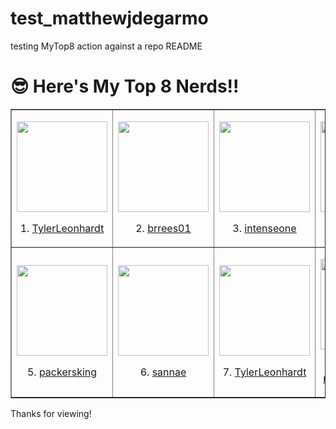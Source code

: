 # test_matthewjdegarmo
testing MyTop8 action against a repo README

# 😎 Here's My Top 8 Nerds!!
<!-- MYTOP8-LIST:START -->
<table style="border-collapse: collapse;" border="1"><tbody>
<td style=''><p><a href='https://github.com/TylerLeonhardt'><img style='display: block; margin-left: auto; margin-right: auto;' src='https://github.com/TylerLeonhardt.png' alt='' width='145' height='145' /></a></p><p style='text-align: center;'>1. <a href='https://github.com/TylerLeonhardt'>TylerLeonhardt</a></p></td>
<td style=''><p><a href='https://github.com/brrees01'><img style='display: block; margin-left: auto; margin-right: auto;' src='https://github.com/brrees01.png' alt='' width='145' height='145' /></a></p><p style='text-align: center;'>2. <a href='https://github.com/brrees01'>brrees01</a></p></td>
<td style=''><p><a href='https://github.com/intenseone'><img style='display: block; margin-left: auto; margin-right: auto;' src='https://github.com/intenseone.png' alt='' width='145' height='145' /></a></p><p style='text-align: center;'>3. <a href='https://github.com/intenseone'>intenseone</a></p></td>
<td style=''><p><a href='https://github.com/EdwardHanlon'><img style='display: block; margin-left: auto; margin-right: auto;' src='https://github.com/EdwardHanlon.png' alt='' width='145' height='145' /></a></p><p style='text-align: center;'>4. <a href='https://github.com/EdwardHanlon'>EdwardHanlon</a></p></td>
</tr><tr><td style=''><p><a href='https://github.com/packersking'><img style='display: block; margin-left: auto; margin-right: auto;' src='https://github.com/packersking.png' alt='' width='145' height='145' /></a></p><p style='text-align: center;'>5. <a href='https://github.com/packersking'>packersking</a></p></td>
<td style=''><p><a href='https://github.com/sannae'><img style='display: block; margin-left: auto; margin-right: auto;' src='https://github.com/sannae.png' alt='' width='145' height='145' /></a></p><p style='text-align: center;'>6. <a href='https://github.com/sannae'>sannae</a></p></td>
<td style=''><p><a href='https://github.com/TylerLeonhardt'><img style='display: block; margin-left: auto; margin-right: auto;' src='https://github.com/TylerLeonhardt.png' alt='' width='145' height='145' /></a></p><p style='text-align: center;'>7. <a href='https://github.com/TylerLeonhardt'>TylerLeonhardt</a></p></td>
<td style=''><p><a href='https://github.com/matthewjdegarmo'><img style='display: block; margin-left: auto; margin-right: auto;' src='https://github.com/matthewjdegarmo.png' alt='' width='145' height='145' /></a></p><p style='text-align: center;'>8. <a href='https://github.com/matthewjdegarmo'>matthewjdegarmo</a></p></td>
</tr></tbody></table>
<!-- MYTOP8-LIST:END -->




Thanks for viewing!


